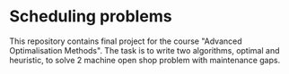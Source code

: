 # Scheduling problems

This repository contains final project for the course "Advanced Optimalisation Methods". The task is to write two algorithms, optimal and heuristic, to solve 2 machine open shop problem with maintenance gaps.